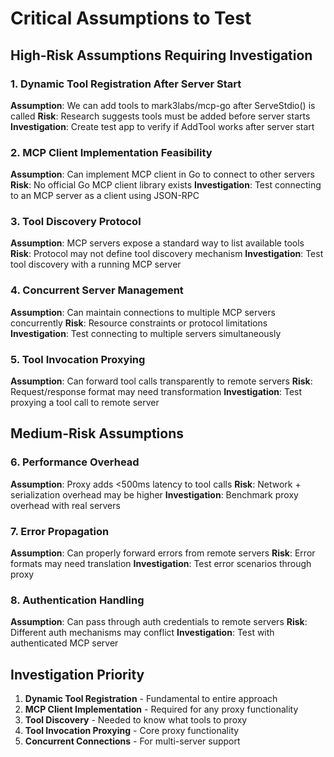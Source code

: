 # Critical Assumptions to Test

## High-Risk Assumptions Requiring Investigation

### 1. Dynamic Tool Registration After Server Start
**Assumption**: We can add tools to mark3labs/mcp-go after ServeStdio() is called
**Risk**: Research suggests tools must be added before server starts
**Investigation**: Create test app to verify if AddTool works after server start

### 2. MCP Client Implementation Feasibility
**Assumption**: Can implement MCP client in Go to connect to other servers
**Risk**: No official Go MCP client library exists
**Investigation**: Test connecting to an MCP server as a client using JSON-RPC

### 3. Tool Discovery Protocol
**Assumption**: MCP servers expose a standard way to list available tools
**Risk**: Protocol may not define tool discovery mechanism
**Investigation**: Test tool discovery with a running MCP server

### 4. Concurrent Server Management
**Assumption**: Can maintain connections to multiple MCP servers concurrently
**Risk**: Resource constraints or protocol limitations
**Investigation**: Test connecting to multiple servers simultaneously

### 5. Tool Invocation Proxying
**Assumption**: Can forward tool calls transparently to remote servers
**Risk**: Request/response format may need transformation
**Investigation**: Test proxying a tool call to remote server

## Medium-Risk Assumptions

### 6. Performance Overhead
**Assumption**: Proxy adds <500ms latency to tool calls
**Risk**: Network + serialization overhead may be higher
**Investigation**: Benchmark proxy overhead with real servers

### 7. Error Propagation
**Assumption**: Can properly forward errors from remote servers
**Risk**: Error formats may need translation
**Investigation**: Test error scenarios through proxy

### 8. Authentication Handling
**Assumption**: Can pass through auth credentials to remote servers
**Risk**: Different auth mechanisms may conflict
**Investigation**: Test with authenticated MCP server

## Investigation Priority

1. **Dynamic Tool Registration** - Fundamental to entire approach
2. **MCP Client Implementation** - Required for any proxy functionality
3. **Tool Discovery** - Needed to know what tools to proxy
4. **Tool Invocation Proxying** - Core proxy functionality
5. **Concurrent Connections** - For multi-server support